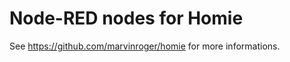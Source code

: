 Node-RED nodes for Homie
========================

See https://github.com/marvinroger/homie for more informations.
